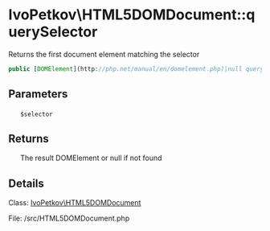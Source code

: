 # IvoPetkov\HTML5DOMDocument::querySelector

Returns the first document element matching the selector

```php
public [DOMElement](http://php.net/manual/en/domelement.php)|null querySelector ( string $selector )
```

## Parameters

&nbsp;&nbsp;&nbsp;&nbsp;&nbsp;&nbsp;`$selector`

## Returns

&nbsp;&nbsp;&nbsp;&nbsp;&nbsp;&nbsp;The result DOMElement or null if not found

## Details

Class: [IvoPetkov\HTML5DOMDocument](ivopetkov.html5domdocument.class.md)

File: /src/HTML5DOMDocument.php

